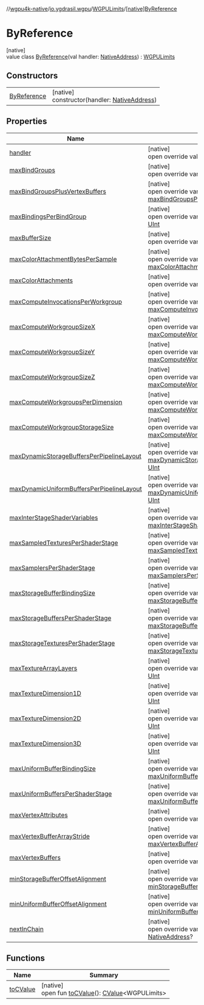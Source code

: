 //[wgpu4k-native](../../../../index.md)/[io.ygdrasil.wgpu](../../index.md)/[WGPULimits](../index.md)/[[native]ByReference](index.md)

# ByReference

[native]\
value class [ByReference](index.md)(val handler: [NativeAddress](../../../ffi/-native-address/index.md)) : [WGPULimits](../index.md)

## Constructors

| | |
|---|---|
| [ByReference](-by-reference.md) | [native]<br>constructor(handler: [NativeAddress](../../../ffi/-native-address/index.md)) |

## Properties

| Name | Summary |
|---|---|
| [handler](handler.md) | [native]<br>open override val [handler](handler.md): [NativeAddress](../../../ffi/-native-address/index.md) |
| [maxBindGroups](max-bind-groups.md) | [native]<br>open override var [maxBindGroups](max-bind-groups.md): [UInt](https://kotlinlang.org/api/core/kotlin-stdlib/kotlin/-u-int/index.html) |
| [maxBindGroupsPlusVertexBuffers](max-bind-groups-plus-vertex-buffers.md) | [native]<br>open override var [maxBindGroupsPlusVertexBuffers](max-bind-groups-plus-vertex-buffers.md): [UInt](https://kotlinlang.org/api/core/kotlin-stdlib/kotlin/-u-int/index.html) |
| [maxBindingsPerBindGroup](max-bindings-per-bind-group.md) | [native]<br>open override var [maxBindingsPerBindGroup](max-bindings-per-bind-group.md): [UInt](https://kotlinlang.org/api/core/kotlin-stdlib/kotlin/-u-int/index.html) |
| [maxBufferSize](max-buffer-size.md) | [native]<br>open override var [maxBufferSize](max-buffer-size.md): [ULong](https://kotlinlang.org/api/core/kotlin-stdlib/kotlin/-u-long/index.html) |
| [maxColorAttachmentBytesPerSample](max-color-attachment-bytes-per-sample.md) | [native]<br>open override var [maxColorAttachmentBytesPerSample](max-color-attachment-bytes-per-sample.md): [UInt](https://kotlinlang.org/api/core/kotlin-stdlib/kotlin/-u-int/index.html) |
| [maxColorAttachments](max-color-attachments.md) | [native]<br>open override var [maxColorAttachments](max-color-attachments.md): [UInt](https://kotlinlang.org/api/core/kotlin-stdlib/kotlin/-u-int/index.html) |
| [maxComputeInvocationsPerWorkgroup](max-compute-invocations-per-workgroup.md) | [native]<br>open override var [maxComputeInvocationsPerWorkgroup](max-compute-invocations-per-workgroup.md): [UInt](https://kotlinlang.org/api/core/kotlin-stdlib/kotlin/-u-int/index.html) |
| [maxComputeWorkgroupSizeX](max-compute-workgroup-size-x.md) | [native]<br>open override var [maxComputeWorkgroupSizeX](max-compute-workgroup-size-x.md): [UInt](https://kotlinlang.org/api/core/kotlin-stdlib/kotlin/-u-int/index.html) |
| [maxComputeWorkgroupSizeY](max-compute-workgroup-size-y.md) | [native]<br>open override var [maxComputeWorkgroupSizeY](max-compute-workgroup-size-y.md): [UInt](https://kotlinlang.org/api/core/kotlin-stdlib/kotlin/-u-int/index.html) |
| [maxComputeWorkgroupSizeZ](max-compute-workgroup-size-z.md) | [native]<br>open override var [maxComputeWorkgroupSizeZ](max-compute-workgroup-size-z.md): [UInt](https://kotlinlang.org/api/core/kotlin-stdlib/kotlin/-u-int/index.html) |
| [maxComputeWorkgroupsPerDimension](max-compute-workgroups-per-dimension.md) | [native]<br>open override var [maxComputeWorkgroupsPerDimension](max-compute-workgroups-per-dimension.md): [UInt](https://kotlinlang.org/api/core/kotlin-stdlib/kotlin/-u-int/index.html) |
| [maxComputeWorkgroupStorageSize](max-compute-workgroup-storage-size.md) | [native]<br>open override var [maxComputeWorkgroupStorageSize](max-compute-workgroup-storage-size.md): [UInt](https://kotlinlang.org/api/core/kotlin-stdlib/kotlin/-u-int/index.html) |
| [maxDynamicStorageBuffersPerPipelineLayout](max-dynamic-storage-buffers-per-pipeline-layout.md) | [native]<br>open override var [maxDynamicStorageBuffersPerPipelineLayout](max-dynamic-storage-buffers-per-pipeline-layout.md): [UInt](https://kotlinlang.org/api/core/kotlin-stdlib/kotlin/-u-int/index.html) |
| [maxDynamicUniformBuffersPerPipelineLayout](max-dynamic-uniform-buffers-per-pipeline-layout.md) | [native]<br>open override var [maxDynamicUniformBuffersPerPipelineLayout](max-dynamic-uniform-buffers-per-pipeline-layout.md): [UInt](https://kotlinlang.org/api/core/kotlin-stdlib/kotlin/-u-int/index.html) |
| [maxInterStageShaderVariables](max-inter-stage-shader-variables.md) | [native]<br>open override var [maxInterStageShaderVariables](max-inter-stage-shader-variables.md): [UInt](https://kotlinlang.org/api/core/kotlin-stdlib/kotlin/-u-int/index.html) |
| [maxSampledTexturesPerShaderStage](max-sampled-textures-per-shader-stage.md) | [native]<br>open override var [maxSampledTexturesPerShaderStage](max-sampled-textures-per-shader-stage.md): [UInt](https://kotlinlang.org/api/core/kotlin-stdlib/kotlin/-u-int/index.html) |
| [maxSamplersPerShaderStage](max-samplers-per-shader-stage.md) | [native]<br>open override var [maxSamplersPerShaderStage](max-samplers-per-shader-stage.md): [UInt](https://kotlinlang.org/api/core/kotlin-stdlib/kotlin/-u-int/index.html) |
| [maxStorageBufferBindingSize](max-storage-buffer-binding-size.md) | [native]<br>open override var [maxStorageBufferBindingSize](max-storage-buffer-binding-size.md): [ULong](https://kotlinlang.org/api/core/kotlin-stdlib/kotlin/-u-long/index.html) |
| [maxStorageBuffersPerShaderStage](max-storage-buffers-per-shader-stage.md) | [native]<br>open override var [maxStorageBuffersPerShaderStage](max-storage-buffers-per-shader-stage.md): [UInt](https://kotlinlang.org/api/core/kotlin-stdlib/kotlin/-u-int/index.html) |
| [maxStorageTexturesPerShaderStage](max-storage-textures-per-shader-stage.md) | [native]<br>open override var [maxStorageTexturesPerShaderStage](max-storage-textures-per-shader-stage.md): [UInt](https://kotlinlang.org/api/core/kotlin-stdlib/kotlin/-u-int/index.html) |
| [maxTextureArrayLayers](max-texture-array-layers.md) | [native]<br>open override var [maxTextureArrayLayers](max-texture-array-layers.md): [UInt](https://kotlinlang.org/api/core/kotlin-stdlib/kotlin/-u-int/index.html) |
| [maxTextureDimension1D](max-texture-dimension1-d.md) | [native]<br>open override var [maxTextureDimension1D](max-texture-dimension1-d.md): [UInt](https://kotlinlang.org/api/core/kotlin-stdlib/kotlin/-u-int/index.html) |
| [maxTextureDimension2D](max-texture-dimension2-d.md) | [native]<br>open override var [maxTextureDimension2D](max-texture-dimension2-d.md): [UInt](https://kotlinlang.org/api/core/kotlin-stdlib/kotlin/-u-int/index.html) |
| [maxTextureDimension3D](max-texture-dimension3-d.md) | [native]<br>open override var [maxTextureDimension3D](max-texture-dimension3-d.md): [UInt](https://kotlinlang.org/api/core/kotlin-stdlib/kotlin/-u-int/index.html) |
| [maxUniformBufferBindingSize](max-uniform-buffer-binding-size.md) | [native]<br>open override var [maxUniformBufferBindingSize](max-uniform-buffer-binding-size.md): [ULong](https://kotlinlang.org/api/core/kotlin-stdlib/kotlin/-u-long/index.html) |
| [maxUniformBuffersPerShaderStage](max-uniform-buffers-per-shader-stage.md) | [native]<br>open override var [maxUniformBuffersPerShaderStage](max-uniform-buffers-per-shader-stage.md): [UInt](https://kotlinlang.org/api/core/kotlin-stdlib/kotlin/-u-int/index.html) |
| [maxVertexAttributes](max-vertex-attributes.md) | [native]<br>open override var [maxVertexAttributes](max-vertex-attributes.md): [UInt](https://kotlinlang.org/api/core/kotlin-stdlib/kotlin/-u-int/index.html) |
| [maxVertexBufferArrayStride](max-vertex-buffer-array-stride.md) | [native]<br>open override var [maxVertexBufferArrayStride](max-vertex-buffer-array-stride.md): [UInt](https://kotlinlang.org/api/core/kotlin-stdlib/kotlin/-u-int/index.html) |
| [maxVertexBuffers](max-vertex-buffers.md) | [native]<br>open override var [maxVertexBuffers](max-vertex-buffers.md): [UInt](https://kotlinlang.org/api/core/kotlin-stdlib/kotlin/-u-int/index.html) |
| [minStorageBufferOffsetAlignment](min-storage-buffer-offset-alignment.md) | [native]<br>open override var [minStorageBufferOffsetAlignment](min-storage-buffer-offset-alignment.md): [UInt](https://kotlinlang.org/api/core/kotlin-stdlib/kotlin/-u-int/index.html) |
| [minUniformBufferOffsetAlignment](min-uniform-buffer-offset-alignment.md) | [native]<br>open override var [minUniformBufferOffsetAlignment](min-uniform-buffer-offset-alignment.md): [UInt](https://kotlinlang.org/api/core/kotlin-stdlib/kotlin/-u-int/index.html) |
| [nextInChain](next-in-chain.md) | [native]<br>open override var [nextInChain](next-in-chain.md): [NativeAddress](../../../ffi/-native-address/index.md)? |

## Functions

| Name | Summary |
|---|---|
| [toCValue](../[native]to-c-value.md) | [native]<br>open fun [toCValue](../[native]to-c-value.md)(): [CValue](https://kotlinlang.org/api/core/kotlin-stdlib/kotlinx.cinterop/-c-value/index.html)&lt;WGPULimits&gt; |
